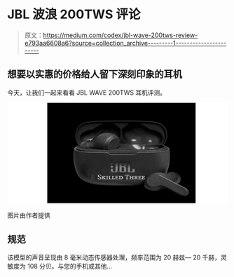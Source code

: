 # JBL 波浪 200TWS 评论

> 原文：<https://medium.com/codex/jbl-wave-200tws-review-e793aa6608a6?source=collection_archive---------1----------------------->

## 想要以实惠的价格给人留下深刻印象的耳机

今天，让我们一起来看看 JBL WAVE 200TWS 耳机评测。

![](img/35ebae0aba03c6eab50599e2b5f80600.png)

图片由作者提供

## 规范

该模型的声音呈现由 8 毫米动态传感器处理，频率范围为 20 赫兹— 20 千赫，灵敏度为 108 分贝。与您的手机或其他…